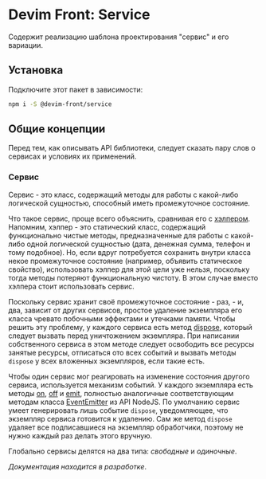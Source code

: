 # Devim Front: Service

Содержит реализацию шаблона проектирования "сервис" и его вариации.

## Установка

Подключите этот пакет в зависимости:

```bash
npm i -S @devim-front/service
```

## Общие концепции

Перед тем, как описывать API библиотеки, следует сказать пару слов о сервисах и условиях их применений.

### Сервис

Сервис - это класс, содержащий методы для работы с какой-либо логической сущностью, способный иметь промежуточное состояние.

Что такое сервис, проще всего объяснить, сравнивая его с [хэлпером](https://github.com/devim-front/helper). Напомним, хэлпер - это статический класс, содержащий функционально чистые методы, предназначенные для работы с какой-либо одной логической сущностью (дата, денежная сумма, телефон и тому подобное). Но, если вдруг потребуется сохранить внутри класса некое промежуточное состояние (например, объявить статическое свойство), использовать хэлпер для этой цели уже нельзя, поскольку тогда методы потеряют функциональную чистоту. В этом случае вместо хэлпера стоит использовать сервис.

Поскольку сервис хранит своё промежуточное состояние - раз, - и, два, зависит от других сервисов, простое удаление экземпляра его класса чревато побочными эффектами и утечками памяти. Чтобы решить эту проблему, у каждого сервиса есть метод [dispose](https://github.com/devim-front/service/blob/master/docs/classes/service.md#markdown-header-dispose), который следует вызвать перед уничтожением экземпляра. При написании собственного сервиса в этом методе следует освободить все ресурсы занятые ресурсы, отписаться ото всех событий и вызвать методы `dispose` у всех вложенных экземпляров, если такие есть.

Чтобы один сервис мог реагировать на изменение состояния другого сервиса, используется механизм событий. У каждого экземпляра есть методы [on](https://github.com/devim-front/service/blob/master/docs/classes/service.md#--on), [off](https://github.com/devim-front/service/blob/master/docs/classes/service.md#--off) и [emit](https://github.com/devim-front/service/blob/master/docs/classes/service.md#-protected-emit), полностью аналогичные соответствующим методам класса [EventEmitter](https://nodejs.org/api/events.html#events_class_eventemitter) из API NodeJS. По умолчанию сервис умеет генерировать лишь событие `dispose`, уведомляющее, что экземпляр сервиса готовится к удалению. Сам же метод `dispose` удаляет все подписавшиеся на экземпляр обработчики, поэтому не нужно каждый раз делать этого вручную.

Глобально сервисы делятся на два типа: _свободные_ и _одиночные_.

_Документация находится в разработке_.

